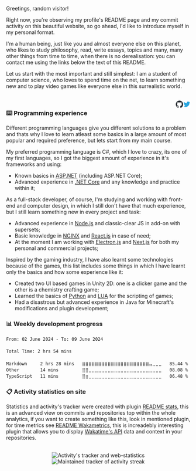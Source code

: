 Greetings, random visitor!

Right now, you're observing my profile's README page and my commit activity on this beautiful website, so go ahead, I'd like to introduce myself in my personal format.

I'm a human being, just like you and almost everyone else on this planet, who likes to study philosophy, read, write essays, topics and many, many other things from time to time, when there is no derealisation: you can contact me using the links below the text of this README.

Let us start with the most important and still simplest: I am a student of computer science, who loves to spend time on the net, to learn something new and to play video games like everyone else in this surrealistic world.

<br/>

<a href="https://twitter.com/@FalcionDEV/" align="right">
  <img src=".img/twitter.svg" width="20" align="right" alt="-" title="Twitter"/>
</a>
<a href="https://github.com/Falcion/Falcion/issues/" align="right">
<picture align="right">
    <source 
      srcset=".img/github-white.svg"
      media="(prefers-color-scheme: dark)"
    />
    <source
      srcset=".img/github-black.svg"
      media="(prefers-color-scheme: light), (prefers-color-scheme: no-preference)"
    />
    <img src=".img/github-black.svg" width="20" align="right" alt="-" title="Issues on page"/>
</picture>
</a>

### ⌨️ Programming experience

Different programming languages give you different solutions to a problem and thats why I love to learn atleast some basics in a large amount of most popular and required preference, but lets start from my main course.

My preferred programming language is C#, which I love to crazy, its one of my first languages, so I got the biggest amount of experience in it's frameworks and using:

- Known basics in [ASP.NET](https://dotnet.microsoft.com/en-us/apps/aspnet/) (including ASP.NET Core);
- Advanced experience in [.NET Core](https://dotnet.microsoft.com/) and any knowledge and practice within it;

As a full-stack developer, of course, I'm studying and working with front-end and computer design, in which I still don't have that much experience, but I still learn something new in every project and task:

- Advanced experience in [Node.js](https://nodejs.org/) and classic-clear JS in add-on with supersets;
- Basic knowledge in [NGINX](https://nginx.org/) and [React.js](https://reactjs.org/) in case of need;
- At the moment I am working with [Electron.js](https://electronjs.org/) and [Next.js](https://nextjs.org/) for both my personal and commercial projects;

Inspired by the gaming industry, I have also learnt some technologies because of the games, this list includes some things in which I have learnt only the basics and how some experience like it:

- Created two UI based games in Unity 2D: one is a clicker game and the other is a chemistry crafting game;
- Learned the basics of [Python](https://www.python.org/) and [LUA](http://www.lua.org/) for the scripting of games;
- Had a disastrous but advanced experience in Java for Minecraft's modifications and plugin development;

### 📊 Weekly development progress

<!--START_SECTION:waka-->

```txt
From: 02 June 2024 - To: 09 June 2024

Total Time: 2 hrs 54 mins

Markdown     2 hrs 28 mins   ⣿⣿⣿⣿⣿⣿⣿⣿⣿⣿⣿⣿⣿⣿⣿⣿⣿⣿⣿⣿⣿⣤⣀⣀⣀   85.44 %
Other        14 mins         ⣿⣿⣀⣀⣀⣀⣀⣀⣀⣀⣀⣀⣀⣀⣀⣀⣀⣀⣀⣀⣀⣀⣀⣀⣀   08.08 %
TypeScript   11 mins         ⣿⣶⣀⣀⣀⣀⣀⣀⣀⣀⣀⣀⣀⣀⣀⣀⣀⣀⣀⣀⣀⣀⣀⣀⣀   06.48 %
```

<!--END_SECTION:waka-->

### 📋 Activity statistics on site

Statistics and activity's tracker were created with plugin [README stats](https://github.com/anuraghazra/github-readme-stats/), this is an advanced view on commits and repositories top within the whole analytics, if you want to create something like this, look in mentioned plugin, for time metrics see [README Wakametrics](https://github.com/athul/waka-readme/), this is increadebly interesting plugin that allows you to display [Wakatime's API](https://wakatime.com/) data and context in your repositories.

<br/>
<div align="center">
  <picture align="center">
    <source media="(prefers-color-scheme: dark)" srcset="https://github-readme-stats.vercel.app/api?username=Falcion&custom_title=Git%20activity%20(Falcion):&include_all_commits=true&hide_border=true&theme=dark&ring_color=5094F0">
    <source media="(prefers-color-scheme: light)" srcset="https://github-readme-stats.vercel.app/api?username=Falcion&custom_title=Git%20activity%20(Falcion):&include_all_commits=true&hide_border=true&ring_color=5094F0">
    <img alt="Activity's tracker and web-statistics" src="https://github-readme-stats.vercel.app/api?username=Falcion&custom_title=Git%20activity%20(Falcion):&include_all_commits=true&hide_border=true&ring_color=5094F0">
  </picture>
  <picture align="center">
    <source media="(prefers-color-scheme: dark)" srcset="https://streak-stats.demolab.com?user=Falcion&theme=dark&hide_border=true&date_format=j%2Fn%5B%2FY%5D&ring=5094F0&fire=5094F0&currStreakLabel=5094F0&sideLabels=989898&dates=989898">
    <source media="(prefers-color-scheme: light)" srcset="https://streak-stats.demolab.com?user=Falcion&hide_border=true&date_format=j%2Fn%5B%2FY%5D&ring=5094F0&fire=5094F0&currStreakLabel=5094F0">
    <img alt="Maintained tracker of activity streak" src="https://streak-stats.demolab.com?user=Falcion&hide_border=true&date_format=j%2Fn%5B%2FY%5D&ring=5094F0&fire=5094F0&currStreakLabel=5094F0">
  </picture>
</div>
